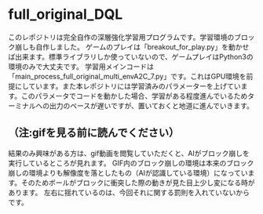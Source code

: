 # full_original_DQL
このレポジトリは完全自作の深層強化学習用プログラムです。学習環境のブロック崩しも自作しました。
ゲームのプレイは「breakout_for_play.py」を動かせば出来ます。標準ライブラリしか使っていないので、ゲームプレイはPython3の環境のみで大丈夫です。
学習用メインコードは「main_process_full_original_multi_envA2C_7.py」です。これはGPU環境を前提にしています。また本レポジトリには学習済みのパラメーターを上げています。このパラメータでコードを動かした場合、学習がある程度進んでいるためターミナルへの出力のペースが遅いですが、置いておくと地道に進んでいきます。

## （注:gifを見る前に読んでください）
結果のみ興味がある方は、gif動画を閲覧していただくと、AIがブロック崩しを実行しているところが見れます。
GIF内のブロック崩しの環境は本来のブロック崩しの環境よりも解像度を落としたもの（AIが認識している環境）になっています。そのためボールがブロックに衝突した際の動きが見た目上少し変になる時があります。
左右に揺れているのは、今回それに関する罰則を入れていないからです。
